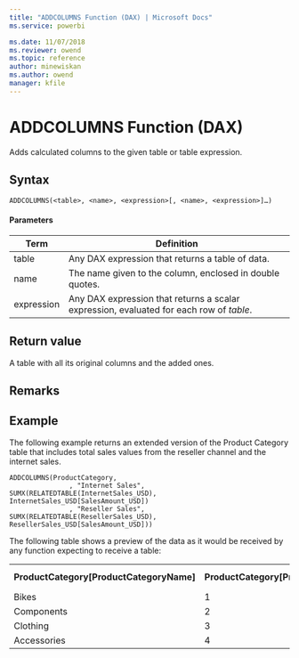 ```yaml
---
title: "ADDCOLUMNS Function (DAX) | Microsoft Docs"
ms.service: powerbi 

ms.date: 11/07/2018
ms.reviewer: owend
ms.topic: reference
author: minewiskan
ms.author: owend
manager: kfile
---
```

# ADDCOLUMNS Function (DAX)
Adds calculated columns to the given table or table expression.  
  
## Syntax  
  
```dax
ADDCOLUMNS(<table>, <name>, <expression>[, <name>, <expression>]…)  
```
  
#### Parameters  

|Term|Definition|  
|--------|--------------|  
|table|Any DAX expression that returns a table of data.| 
|name|The name given to the column, enclosed in double quotes.  |
|expression|Any DAX expression that returns a scalar expression, evaluated for each row of *table*. | 
  
## Return value  
A table with all its original columns and the added ones.  
  
## Remarks  
  
## Example  
The following example returns an extended version of the Product Category table that includes total sales values from the reseller channel and the internet sales.  
  
```dax
ADDCOLUMNS(ProductCategory,   
               , "Internet Sales", SUMX(RELATEDTABLE(InternetSales_USD), InternetSales_USD[SalesAmount_USD])  
               , "Reseller Sales", SUMX(RELATEDTABLE(ResellerSales_USD), ResellerSales_USD[SalesAmount_USD]))  
```

The following table shows a preview of the data as it would be received by any function expecting to receive a table:  
  
||||||  
|-|-|-|-|-|  
|**ProductCategory[ProductCategoryName]**|**ProductCategory[ProductCategoryAlternateKey]**|**ProductCategory[ProductCategoryKey]**|**[Internet Sales]**|**[Reseller Sales]**|  
|Bikes|1|1|25107749.77|63084675.04|  
|Components|2|2||11205837.96|  
|Clothing|3|3|306157.5829|1669943.267|  
|Accessories|4|4|640920.1338|534301.9888|  
  
